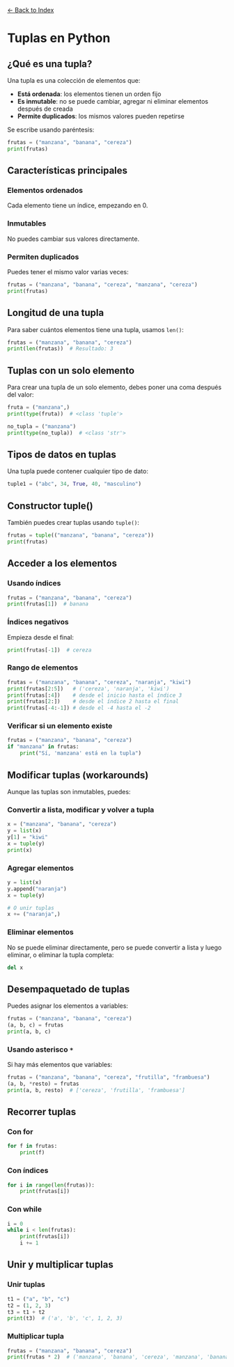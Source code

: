 [← Back to Index](README.md)

# Tuplas en Python

## ¿Qué es una tupla?

Una tupla es una colección de elementos que:

- **Está ordenada**: los elementos tienen un orden fijo
- **Es inmutable**: no se puede cambiar, agregar ni eliminar elementos después de creada
- **Permite duplicados**: los mismos valores pueden repetirse

Se escribe usando paréntesis:

```python
frutas = ("manzana", "banana", "cereza")
print(frutas)
```

## Características principales

### Elementos ordenados
Cada elemento tiene un índice, empezando en 0.

### Inmutables
No puedes cambiar sus valores directamente.

### Permiten duplicados
Puedes tener el mismo valor varias veces:

```python
frutas = ("manzana", "banana", "cereza", "manzana", "cereza")
print(frutas)
```

## Longitud de una tupla

Para saber cuántos elementos tiene una tupla, usamos `len()`:

```python
frutas = ("manzana", "banana", "cereza")
print(len(frutas))  # Resultado: 3
```

## Tuplas con un solo elemento

Para crear una tupla de un solo elemento, debes poner una coma después del valor:

```python
fruta = ("manzana",)
print(type(fruta))  # <class 'tuple'>

no_tupla = ("manzana")
print(type(no_tupla))  # <class 'str'>
```

## Tipos de datos en tuplas

Una tupla puede contener cualquier tipo de dato:

```python
tuple1 = ("abc", 34, True, 40, "masculino")
```

## Constructor tuple()

También puedes crear tuplas usando `tuple()`:

```python
frutas = tuple(("manzana", "banana", "cereza"))
print(frutas)
```

## Acceder a los elementos

### Usando índices

```python
frutas = ("manzana", "banana", "cereza")
print(frutas[1])  # banana
```

### Índices negativos

Empieza desde el final:

```python
print(frutas[-1])  # cereza
```

### Rango de elementos

```python
frutas = ("manzana", "banana", "cereza", "naranja", "kiwi")
print(frutas[2:5])   # ('cereza', 'naranja', 'kiwi')
print(frutas[:4])    # desde el inicio hasta el índice 3
print(frutas[2:])    # desde el índice 2 hasta el final
print(frutas[-4:-1]) # desde el -4 hasta el -2
```

### Verificar si un elemento existe

```python
frutas = ("manzana", "banana", "cereza")
if "manzana" in frutas:
    print("Sí, 'manzana' está en la tupla")
```

## Modificar tuplas (workarounds)

Aunque las tuplas son inmutables, puedes:

### Convertir a lista, modificar y volver a tupla

```python
x = ("manzana", "banana", "cereza")
y = list(x)
y[1] = "kiwi"
x = tuple(y)
print(x)
```

### Agregar elementos

```python
y = list(x)
y.append("naranja")
x = tuple(y)

# O unir tuplas
x += ("naranja",)
```

### Eliminar elementos

No se puede eliminar directamente, pero se puede convertir a lista y luego eliminar, o eliminar la tupla completa:

```python
del x
```

## Desempaquetado de tuplas

Puedes asignar los elementos a variables:

```python
frutas = ("manzana", "banana", "cereza")
(a, b, c) = frutas
print(a, b, c)
```

### Usando asterisco `*`

Si hay más elementos que variables:

```python
frutas = ("manzana", "banana", "cereza", "frutilla", "frambuesa")
(a, b, *resto) = frutas
print(a, b, resto)  # ['cereza', 'frutilla', 'frambuesa']
```

## Recorrer tuplas

### Con for

```python
for f in frutas:
    print(f)
```

### Con índices

```python
for i in range(len(frutas)):
    print(frutas[i])
```

### Con while

```python
i = 0
while i < len(frutas):
    print(frutas[i])
    i += 1
```

## Unir y multiplicar tuplas

### Unir tuplas

```python
t1 = ("a", "b", "c")
t2 = (1, 2, 3)
t3 = t1 + t2
print(t3)  # ('a', 'b', 'c', 1, 2, 3)
```

### Multiplicar tupla

```python
frutas = ("manzana", "banana", "cereza")
print(frutas * 2)  # ('manzana', 'banana', 'cereza', 'manzana', 'banana', 'cereza')
```